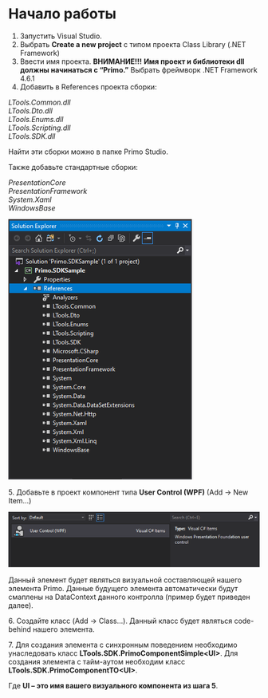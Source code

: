 # Начало работы

1. Запустить Visual Studio.
2. Выбрать **Create a new project** с типом проекта Class Library (.NET Framework)
3. Ввести имя проекта. **ВНИМАНИЕ!!!** **Имя проект и библиотеки dll должны начинаться с “Primo.”** Выбрать фреймворк .NET Framework 4.6.1
4. Добавить в References проекта сборки:

_LTools.Common.dll_\
_LTools.Dto.dll_\
_LTools.Enums.dll_\
_LTools.Scripting.dll_\
_LTools.SDK.dll_

Найти эти сборки можно в папке Primo Studio.

Также добавьте стандартные сборки:

 _PresentationCore_\
 _PresentationFramework_\
_System.Xaml_\
_WindowsBase_

![](<../../.gitbook/assets/0 (133).png>)

5\. Добавьте в проект компонент типа **User Control (WPF)** (Add -> New Item…)

![](<../../.gitbook/assets/1 (118).png>)

   Данный элемент будет являться визуальной составляющей нашего элемента Primo. Данные будущего элемента автоматически будут смаплены на DataContext данного контролла (пример будет приведен далее).

6\. Создайте класс (Add -> Class…). Данный класс будет являться code-behind нашего элемента.

7\. Для создания элемента с синхронным поведением необходимо унаследовать класс **LTools.SDK.PrimoComponentSimple\<UI>**. Для создания элемента с тайм-аутом необходим класс **LTools.SDK.PrimoComponentTO\<UI>**.

Где **UI – это имя вашего визуального компонента из шага 5**.

